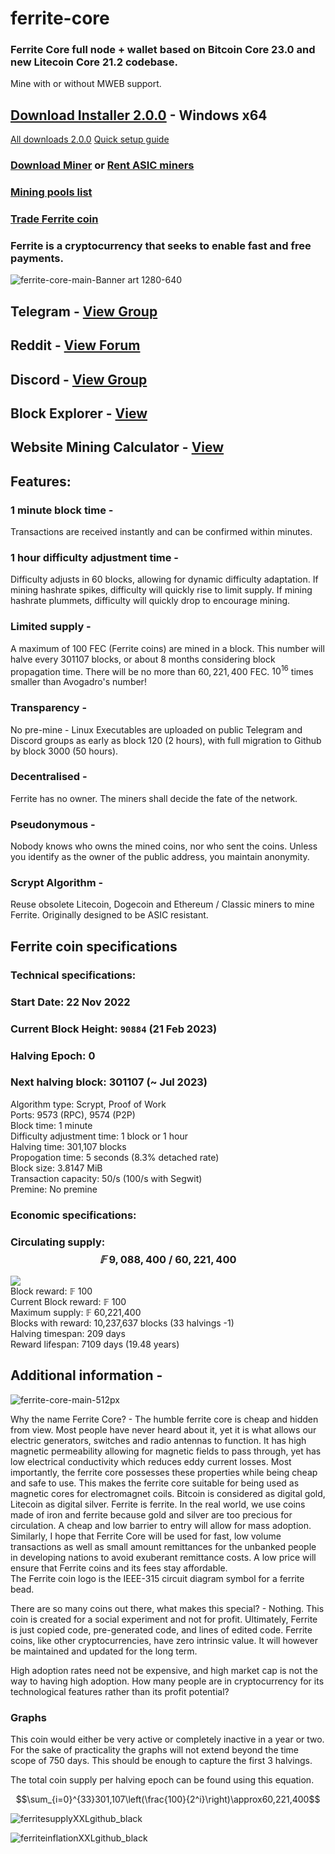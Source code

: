 # ferrite-core
### Ferrite Core full node + wallet based on Bitcoin Core 23.0 and new Litecoin Core 21.2 codebase.
Mine with or without MWEB support.
## [**Download Installer 2.0.0**](https://github.com/koh-gt/ferrite-core/releases/tag/v2.0.0/) - Windows x64
[All downloads 2.0.0](https://github.com/koh-gt/ferrite-core/releases/tag/v2.0.0)
[Quick setup guide](https://github.com/koh-gt/ferrite-core/wiki/Getting-Started)

### [**Download Miner**](https://github.com/koh-gt/ferrite-core/releases/download/v1.3.0) or [Rent ASIC miners](https://github.com/koh-gt/ferrite-core/wiki/Rent-an-ASIC-miner)

### [Mining pools list](https://github.com/koh-gt/ferrite-core/wiki/Mining-Pools-List) 
### [Trade Ferrite coin](https://github.com/koh-gt/ferrite-core/wiki/Trading-Exchanges)

### Ferrite is a cryptocurrency that seeks to enable fast and free payments.  <br>

![ferrite-core-main-Banner art 1280-640](https://user-images.githubusercontent.com/101822992/204157973-5025ca19-d12b-4656-9b7a-2f3956b34c9f.png)


## Telegram - [View Group](https://t.me/ferrite_core) 
##   Reddit - [View Forum](https://www.reddit.com/r/Ferritecoin)
##  Discord - [View Group](https://discord.gg/qKgF5xhS5p)

## Block Explorer - [View](http://explorer.ferritecoin.org)
## Website Mining Calculator - [View](http://www.ferritecoin.org)

## Features:
### 1 minute block time - 
Transactions are received instantly and can be confirmed within minutes.

### 1 hour difficulty adjustment time - 
Difficulty adjusts in 60 blocks, allowing for dynamic difficulty adaptation.
If mining hashrate spikes, difficulty will quickly rise to limit supply.
If mining hashrate plummets, difficulty will quickly drop to encourage mining.

### Limited supply - 
A maximum of $100$ FEC (Ferrite coins) are mined in a block. 
This number will halve every $301107$ blocks, or about 8 months considering block propagation time.
There will be no more than $60,221,400$ FEC. $10^{16}$ times smaller than Avogadro's number!

### Transparency - 
No pre-mine - Linux Executables are uploaded on public Telegram and Discord groups as early as block 120 (2 hours), with full migration to Github by block 3000 (50 hours).

### Decentralised - 
Ferrite has no owner. The miners shall decide the fate of the network.

### Pseudonymous -
Nobody knows who owns the mined coins, nor who sent the coins. Unless you identify as the owner of the public address, you maintain anonymity.

### Scrypt Algorithm -  
Reuse obsolete Litecoin, Dogecoin and Ethereum / Classic miners to mine Ferrite. Originally designed to be ASIC resistant. 

## Ferrite coin specifications
### Technical specifications: <br/>
### Start Date: 22 Nov 2022
### Current Block Height: **`90884`** (21 Feb 2023)
### Halving Epoch: **0**
### Next halving block: 301107 (~ Jul 2023)

Algorithm type: Scrypt, Proof of Work <br/>
Ports: 9573 (RPC), 9574 (P2P) <br/>
Block time: 1 minute <br/>
Difficulty adjustment time: 1 block or 1 hour <br/>
Halving time: 301,107 blocks <br/>
Propogation time: 5 seconds (8.3% detached rate) <br/>
Block size: 3.8147 MiB <br/>
Transaction capacity: 50/s (100/s with Segwit) <br/>
Premine: No premine <br/>

### Economic specifications: <br/>
### Circulating supply:  **$$𝔽\ 9,088,400\ /\ 60,221,400$$** 

![](https://geps.dev/progress/15?dangerColor=0ff0fc&warningColor=0ff0fc&successColor=0ff0fc)<br>
Block reward: 𝔽 100 <br/>
Current Block reward:  𝔽 100 <br/>
Maximum supply: 𝔽 60,221,400 <br/>
Blocks with reward: 10,237,637 blocks (33 halvings -1) <br/>
Halving timespan: 209 days <br/>
Reward lifespan: 7109 days (19.48 years) <br/>
 
## Additional information - 

![ferrite-core-main-512px](https://user-images.githubusercontent.com/101822992/204157969-c910673a-44a3-42a8-be9c-957907c05b39.png)

Why the name Ferrite Core? - The humble ferrite core is cheap and hidden from view. Most people have never heard about it, yet it is what allows our electric generators, switches and radio antennas to function. It has high magnetic permeability allowing for magnetic fields to pass through, yet has low electrical conductivity which reduces eddy current losses. Most importantly, the ferrite core possesses these properties while being cheap and safe to use. This makes the ferrite core suitable for being used as magnetic cores for electromagnet coils. 
Bitcoin is considered as digital gold, Litecoin as digital silver. Ferrite is ferrite. 
In the real world, we use coins made of iron and ferrite because gold and silver are too precious for circulation. A cheap and low barrier to entry will allow for mass adoption.
Similarly, I hope that Ferrite Core will be used for fast, low volume transactions as well as small amount remittances for the unbanked people in developing nations to avoid exuberant remittance costs. A low price will ensure that Ferrite coins and its fees stay affordable.  
The Ferrite coin logo is the IEEE-315 circuit diagram symbol for a ferrite bead.

There are so many coins out there, what makes this special? - Nothing. This coin is created for a social experiment and not for profit. Ultimately, Ferrite is just copied code, pre-generated code, and lines of edited code. Ferrite coins, like other cryptocurrencies, have zero intrinsic value. It will however be maintained and updated for the long term.

High adoption rates need not be expensive, and high market cap is not the way to having high adoption.
How many people are in cryptocurrency for its technological features rather than its profit potential?

### Graphs
This coin would either be very active or completely inactive in a year or two. For the sake of practicality the graphs will not extend beyond the time scope of 750 days. This should be enough to capture the first 3 halvings.  

The total coin supply per halving epoch can be found using this equation.

$$\sum_{i=0}^{33}301,107\left(\frac{100}{2^i}\right)\approx60,221,400$$

![ferritesupplyXXLgithub_black](https://user-images.githubusercontent.com/101822992/215062635-76796fb1-f7d3-4772-b82e-d681592f5655.PNG)

![ferriteinflationXXLgithub_black](https://user-images.githubusercontent.com/101822992/215062666-67b845c6-97fc-42b7-a527-463cc87976bc.PNG)

